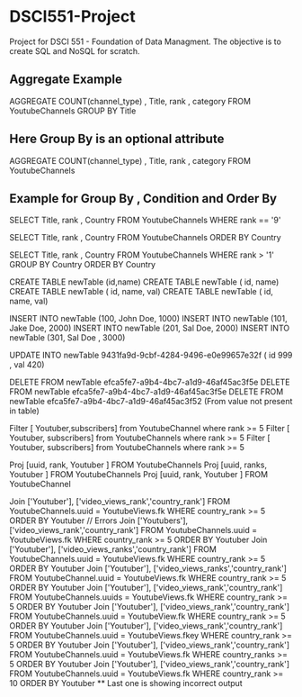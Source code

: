 # DSCI551-Project
Project for DSCI 551 - Foundation of Data Managment. The objective is to create SQL and NoSQL for scratch.



## Aggregate Example

AGGREGATE COUNT(channel_type) , Title, rank  ,  category FROM YoutubeChannels GROUP BY Title

## Here Group By is an optional attribute

AGGREGATE COUNT(channel_type) , Title, rank  ,  category FROM YoutubeChannels

## Example for Group By , Condition and Order By

SELECT Title, rank , Country FROM YoutubeChannels WHERE rank == '9'

SELECT Title, rank , Country FROM YoutubeChannels ORDER BY Country

SELECT Title, rank , Country FROM YoutubeChannels WHERE rank > '1' GROUP BY Country ORDER BY Country




CREATE TABLE newTable (id,name)
CREATE TABLE newTable ( id,  name)
CREATE TABLE newTable ( id,  name, val)
CREATE TABLE      newTable ( id,  name, val)

INSERT INTO newTable (100, John Doe, 1000)
INSERT INTO newTable (101, Jake Doe, 2000)
INSERT INTO newTable (201, Sal Doe, 2000)
INSERT INTO newTable (301,    Sal Doe   , 3000)


UPDATE INTO newTable 9431fa9d-9cbf-4284-9496-e0e99657e32f ( id 999 , val 420)

DELETE FROM newTable efca5fe7-a9b4-4bc7-a1d9-46af45ac3f5e
DELETE FROM newTable       efca5fe7-a9b4-4bc7-a1d9-46af45ac3f5e
DELETE FROM newTable       efca5fe7-a9b4-4bc7-a1d9-46af45ac3f52 (From value not present in table)

Filter [  Youtuber,subscribers] from YoutubeChannel where rank >= 5
Filter [  Youtuber,   subscribers] from YoutubeChannels where rank >= 5
Filter [  Youtuber,   subscribers]     from YoutubeChannels    where rank >= 5

Proj [uuid, rank, Youtuber ] FROM YoutubeChannels
Proj [uuid, ranks, Youtuber ] FROM YoutubeChannels
Proj [uuid, rank, Youtuber ] FROM YoutubeChannel
 
Join ['Youtuber'], ['video_views_rank','country_rank'] FROM YoutubeChannels.uuid = YoutubeViews.fk WHERE country_rank >= 5 ORDER BY Youtuber
// Errors
Join ['Youtubers'], ['video_views_rank','country_rank'] FROM YoutubeChannels.uuid = YoutubeViews.fk WHERE country_rank >= 5 ORDER BY Youtuber
Join ['Youtuber'], ['video_views_ranks','country_rank'] FROM YoutubeChannels.uuid = YoutubeViews.fk WHERE country_rank >= 5 ORDER BY Youtuber
Join ['Youtuber'], ['video_views_ranks','country_rank'] FROM YoutubeChannel.uuid = YoutubeViews.fk WHERE country_rank >= 5 ORDER BY Youtuber
Join ['Youtuber'], ['video_views_rank','country_rank'] FROM YoutubeChannels.uuids = YoutubeViews.fk WHERE country_rank >= 5 ORDER BY Youtuber
Join ['Youtuber'], ['video_views_rank','country_rank'] FROM YoutubeChannels.uuid = YoutubeView.fk WHERE country_rank >= 5 ORDER BY Youtuber
Join ['Youtuber'], ['video_views_rank','country_rank'] FROM YoutubeChannels.uuid = YoutubeViews.fkey WHERE country_rank >= 5 ORDER BY Youtuber
Join ['Youtuber'], ['video_views_rank','country_rank'] FROM YoutubeChannels.uuid = YoutubeViews.fk WHERE country_ranks >= 5 ORDER BY Youtuber
Join ['Youtuber'], ['video_views_rank','country_rank'] FROM YoutubeChannels.uuid = YoutubeViews.fk WHERE country_rank >= 10 ORDER BY Youtuber 
** Last one is showing incorrect output